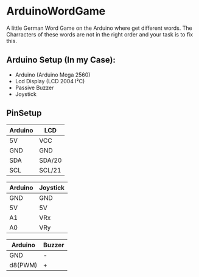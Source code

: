 # ArduinoWordGame

A little German Word Game on the Arduino where get different words. The Charracters of these words are not in the right order and your task is to fix this.

## Arduino Setup (In my Case):
- Arduino (Arduino Mega 2560)
- Lcd Display (LCD 2004 I²C)
- Passive Buzzer
- Joystick

## PinSetup

| Arduino | LCD       |         
|---------|-----      |         
|   5V    | VCC       |         
|   GND   | GND       |
|   SDA   | SDA/20    |
|   SCL   | SCL/21    |


| Arduino | Joystick  |
|---------|-----------|
|   GND   |   GND     |
|   5V    |   5V      |
|   A1    |   VRx     |
|   A0    |   VRy     |


| Arduino |  Buzzer   |
|---------|-----------|
|   GND   |     -     |
| d8(PWM) |     +     |
